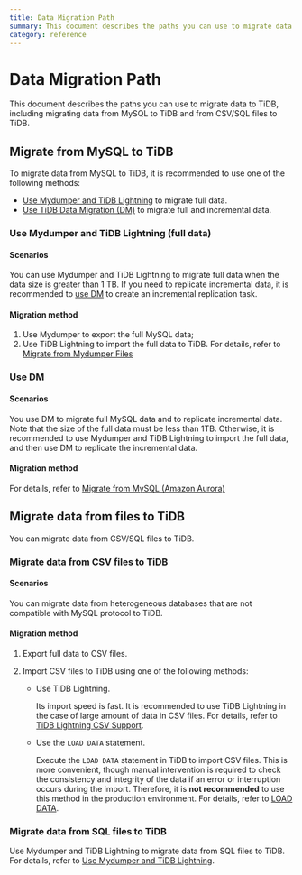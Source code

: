 ```yaml
---
title: Data Migration Path
summary: This document describes the paths you can use to migrate data to TiDB.
category: reference
---
```


# Data Migration Path

This document describes the paths you can use to migrate data to TiDB, including migrating data from MySQL to TiDB and from CSV/SQL files to TiDB.

## Migrate from MySQL to TiDB

To migrate data from MySQL to TiDB, it is recommended to use one of the following methods:

- [Use Mydumper and TiDB Lightning](#use-mydumper-and-tidb-lightning-full-data) to migrate full data.
- [Use TiDB Data Migration (DM)](#use-dm) to migrate full and incremental data.

### Use Mydumper and TiDB Lightning (full data)

#### Scenarios

You can use Mydumper and TiDB Lightning to migrate full data when the data size is greater than 1 TB. If you need to replicate incremental data, it is recommended to [use DM](#use-dm) to create an incremental replication task.

#### Migration method

1. Use Mydumper to export the full MySQL data;
2. Use TiDB Lightning to import the full data to TiDB. For details, refer to [Migrate from Mydumper Files]((/migrate-from-mysql-mydumper-files.md))

### Use DM

#### Scenarios

You use DM to migrate full MySQL data and to replicate incremental data. Note that the size of the full data must be less than 1TB. Otherwise, it is recommended to use Mydumper and TiDB Lightning to import the full data, and then use DM to replicate the incremental data.

#### Migration method

For details, refer to [Migrate from MySQL (Amazon Aurora)](/migrate-from-aurora-mysql-database.md)

## Migrate data from files to TiDB

You can migrate data from CSV/SQL files to TiDB.

### Migrate data from CSV files to TiDB

#### Scenarios

You can migrate data from heterogeneous databases that are not compatible with MySQL protocol to TiDB.

#### Migration method

1. Export full data to CSV files.
2. Import CSV files to TiDB using one of the following methods:

    - Use TiDB Lightning.

        Its import speed is fast. It is recommended to use TiDB Lightning in the case of large amount of data in CSV files. For details, refer to [TiDB Lightning CSV Support](/tidb-lightning/migrate-from-csv-using-tidb-lightning.md).

    - Use the `LOAD DATA` statement.

        Execute the `LOAD DATA` statement in TiDB to import CSV files. This is more convenient, though manual intervention is required to check the consistency and integrity of the data if an error or interruption occurs during the import. Therefore, it is **not recommended** to use this method in the production environment. For details, refer to [LOAD DATA](/sql-statements/sql-statement-load-data.md).

### Migrate data from SQL files to TiDB

Use Mydumper and TiDB Lightning to migrate data from SQL files to TiDB. For details, refer to [Use Mydumper and TiDB Lightning](#use-mydumper-and-tidb-lightning-full-data).
